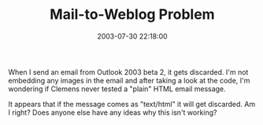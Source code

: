 ﻿---
layout: post
title: "Mail-to-Weblog Problem"
description : "There seems to be a problem with Mail-to-Weblog from Outlook 2K3... strange."
comments: false
date: 2003-07-30 22:18:00
categories:
 - Technology
subtext-id: 7f698601-771e-4a6f-a578-1c2d26f3bc92
alias: /blog/Mail-to-Weblog-Problem.aspx
---


When I send an email from Outlook 2003 beta 2, it gets discarded. I'm not embedding any images in the email and after taking a look at the code, I'm wondering if Clemens never tested a "plain" HTML email message.

It appears that if the message comes as "text/html" it will get discarded. Am I right? Does anyone else have any ideas why this isn't working?
